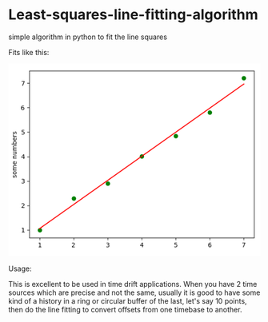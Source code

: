 # Least-squares-line-fitting-algorithm
simple algorithm in python to fit the line squares

Fits like this:


![line fitting image](./images/image.png)


Usage: 

This is excellent to be used in time drift applications. 
When you have 2 time sources which are precise and not the same, usually it is good to have some kind of a history in a ring or circular buffer of the last, let's say 10 points, then do the line fitting to convert offsets from one timebase to another.
